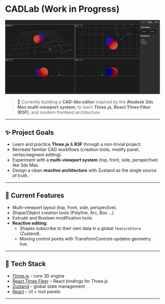 # CADLab (Work in Progress)

![Interface Screenshot](public/screenshot.jpg)

> 🚧 Currently building a **CAD-like editor** inspired by the **Atodesk 3ds Max multi-viewport system**, to learn **Three.js**, **React Three Fiber (R3F)**, and modern frontend architecture.

---

## ✨ Project Goals

- Learn and practice **Three.js** & **R3F** through a non-trivial project.
- Recreate familiar CAD workflows (creation tools, modify panel, vertex/segment editing).
- Experiment with a **multi-viewport system** (top, front, side, perspective) like 3ds Max.
- Design a clean **reactive architecture** with Zustand as the single source of truth.

---

## 🧱 Current Features

- Multi-viewport layout (top, front, side, perspective).
- Shape/Object creation tools (Polyline, Arc, Box …).
- Extrude and Boolean modification tools
- **Reactive editing**:
  - Shapes subscribe to their own data in a global `featureStore` (Zustand).
  - Moving control points with TransformControls updates geometry live.

---

## 🚀 Tech Stack

- [Three.js](https://threejs.org/) – core 3D engine
- [React Three Fiber](https://docs.pmnd.rs/react-three-fiber/getting-started/introduction) – React bindings for Three.js
- [Zustand](https://github.com/pmndrs/zustand) – global state management
- [React](https://reactjs.org/) – UI + tool panels

---
